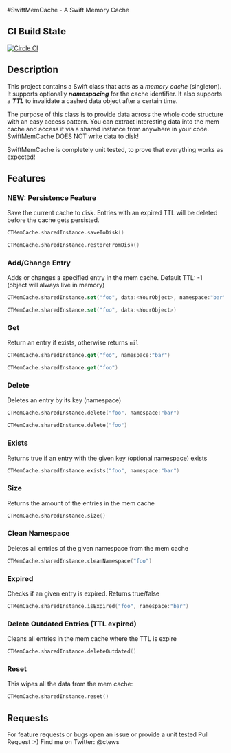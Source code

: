 #SwiftMemCache - A Swift Memory Cache

## CI Build State
[![Circle CI](https://circleci.com/gh/ctews/SwiftMemCache/tree/master.svg?style=svg&circle-token=c973433a386eebb170ee6ea94b2fac1527ed52d4)](https://circleci.com/gh/ctews/SwiftMemCache/tree/master)

## Description

This project contains a Swift class that acts as a _memory cache_ (singleton). It supports optionally **_namespacing_** for the cache identifier. It also supports a **_TTL_** to invalidate a cashed data object after a certain time.

The purpose of this class is to provide data across the whole code structure with an easy access pattern. You can extract interesting data into the mem cache and access it via a shared instance from anywhere in your code. SwiftMemCache DOES NOT write data to disk!

SwiftMemCache is completely unit tested, to prove that everything works as expected!

## Features

### NEW: Persistence Feature
Save the current cache to disk. Entries with an expired TTL will be deleted before the cache gets persisted.

```swift
CTMemCache.sharedInstance.saveToDisk()
```

```swift
CTMemCache.sharedInstance.restoreFromDisk()
```

### Add/Change Entry
Adds or changes a specified entry in the mem cache. Default TTL: -1 (object will always live in memory)

```swift 
CTMemCache.sharedInstance.set("foo", data:<YourObject>, namespace:"bar", ttl:3600)
```

```swift
CTMemCache.sharedInstance.set("foo", data:<YourObject>)
```

### Get
Return an entry if exists, otherwise returns ```nil```

```swift
CTMemCache.sharedInstance.get("foo", namespace:"bar")
```
```swift
CTMemCache.sharedInstance.get("foo")
```

### Delete
Deletes an entry by its key (namespace)

```swift
CTMemCache.sharedInstance.delete("foo", namespace:"bar")
```
```swift
CTMemCache.sharedInstance.delete("foo")
```

### Exists
Returns true if an entry with the given key (optional namespace) exists

```swift
CTMemCache.sharedInstance.exists("foo", namespace:"bar")
```


### Size
Returns the amount of the entries in the mem cache
```swift 
CTMemCache.sharedInstance.size()
```

### Clean Namespace
Deletes all entries of the given namespace from the mem cache

```swift
CTMemCache.sharedInstance.cleanNamespace("foo")
```

### Expired
Checks if an given entry is expired. Returns true/false

```swift
CTMemCache.sharedInstance.isExpired("foo", namespace:"bar")
```

### Delete Outdated Entries (TTL expired)
Cleans all entries in the mem cache where the TTL is expire

```swift
CTMemCache.sharedInstance.deleteOutdated()
```

### Reset
This wipes all the data from the mem cache:
```swift
CTMemCache.sharedInstance.reset()
```

## Requests
For feature requests or bugs open an issue or provide a unit tested Pull Request :-)
Find me on Twitter: @ctews


